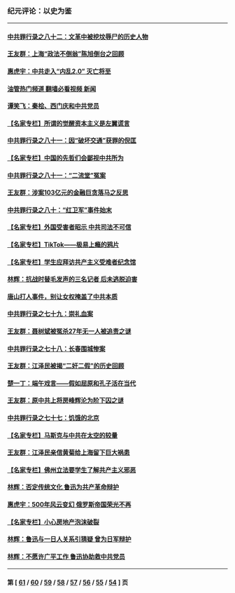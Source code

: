 ### 纪元评论：以史为鉴
---
#### [中共罪行录之八十二：文革中被挖坟辱尸的历史人物](../../pages/nsc1028/n13785139.md?07210330) 
#### [王友群：上海“政法不倒翁”陈旭倒台之回顾](../../pages/nsc1028/n13778787.md?07210330) 
#### [惠虎宇：中共走入“内乱2.0” 灭亡将至](../../pages/nsc1028/n13778194.md?07210330) 
#### [油管热门频道 翻墙必看视频 新闻](ok?07210330)
#### [谭笑飞：秦桧、西门庆和中共党员](../../pages/nsc1028/n13778191.md?07210330) 
#### [【名家专栏】所谓的觉醒资本主义是左翼谎言](../../pages/nsc1028/n13777457.md?07210330) 
#### [中共罪行录之八十一：因“破坏交通”获罪的倪匡](../../pages/nsc1028/n13777594.md?07210330) 
#### [【名家专栏】中国的先哲们会鄙视中共所为](../../pages/nsc1028/n13772913.md?07210330) 
#### [中共罪行录之八十一：“二流堂”冤案](../../pages/nsc1028/n13772788.md?07210330) 
#### [王友群：涉案103亿元的金融巨贪落马之反思](../../pages/nsc1028/n13772297.md?07210330) 
#### [中共罪行录之八十：“红卫军”事件始末](../../pages/nsc1028/n13769101.md?07210330) 
#### [【名家专栏】外国受害者昭示 中共司法不可信](../../pages/nsc1028/n13767326.md?07210330) 
#### [【名家专栏】TikTok——极易上瘾的鸦片](../../pages/nsc1028/n13766769.md?07210330) 
#### [【名家专栏】学生应拜访共产主义受难者纪念馆](../../pages/nsc1028/n13762812.md?07210330) 
#### [林辉：抗战时替毛发声的三名记者 后未逃脱迫害](../../pages/nsc1028/n13761727.md?07210330) 
#### [唐山打人事件，别让女权掩盖了中共本质](../../pages/nsc1028/n13757588.md?07210330) 
#### [中共罪行录之七十九：崇礼血案](../../pages/nsc1028/n13757521.md?07210330) 
#### [王友群：聂树斌被冤杀27年无一人被追责之谜](../../pages/nsc1028/n13757410.md?07210330) 
#### [中共罪行录之七十八：长春围城惨案](../../pages/nsc1028/n13753340.md?07210330) 
#### [王友群：江泽民被揭“二奸二假”的历史回顾](../../pages/nsc1028/n13752541.md?07210330) 
#### [楚一丁：端午戏言——假如屈原和孔子活在当代](../../pages/nsc1028/n13751814.md?07210330) 
#### [王友群：原中共上将房峰辉沦为阶下囚之谜](../../pages/nsc1028/n13746271.md?07210330) 
#### [中共罪行录之七十七：饥饿的北京](../../pages/nsc1028/n13742533.md?07210330) 
#### [【名家专栏】马斯克与中共在太空的较量](../../pages/nsc1028/n13741595.md?07210330) 
#### [王友群：江泽民亲信黄菊给上海留下巨大祸患](../../pages/nsc1028/n13738097.md?07210330) 
#### [【名家专栏】佛州立法要学生了解共产主义邪恶](../../pages/nsc1028/n13739214.md?07210330) 
#### [林辉：否定传统文化 鲁迅为共产革命辩护](../../pages/nsc1028/n13738481.md?07210330) 
#### [惠虎宇：500年风云变幻 俄罗斯帝国荣光不再](../../pages/nsc1028/n13738652.md?07210330) 
#### [【名家专栏】小心房地产泡沫破裂](../../pages/nsc1028/n13736895.md?07210330) 
#### [林辉：鲁迅与一日人关系引猜疑 曾为日军辩护](../../pages/nsc1028/n13736182.md?07210330) 
#### [林辉：不愿许广平工作 鲁迅协助救中共党员](../../pages/nsc1028/n13732075.md?07210330) 

---
#### 第 [ [61](./61.md?07210330) / [60](./60.md?07210330) / [59](./59.md?07210330) / [58](./58.md?07210330) / [57](./57.md?07210330) / [56](./56.md?07210330) / [55](./55.md?07210330) / [54](./54.md?07210330) ] 页

